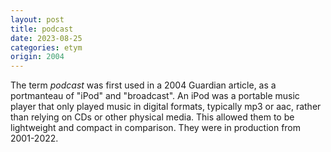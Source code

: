 ```yaml
---
layout: post
title: podcast
date: 2023-08-25
categories: etym
origin: 2004
---
```

The term *podcast* was first used in a 2004 Guardian article, as a portmanteau of "iPod" and "broadcast". An iPod was a portable music player that only played music in digital formats, typically mp3 or aac, rather than relying on CDs or other physical media. This allowed them to be lightweight and compact in comparison. They were in production from 2001-2022.
